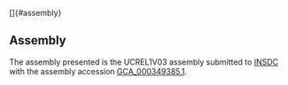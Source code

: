[]{#assembly}

Assembly
--------

The assembly presented is the UCREL1V03 assembly submitted to
[INSDC](http://www.insdc.org) with the assembly accession
[GCA\_000349385.1](http://www.ebi.ac.uk/ena/data/view/GCA_000349385.1).
